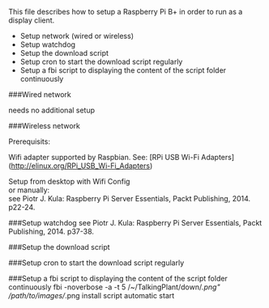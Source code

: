 This file describes how to setup a Raspberry Pi B+ in order to run as a display client.

- Setup network (wired or wireless)
- Setup watchdog
- Setup the download script
- Setup cron to start the download script regularly
- Setup a fbi script to displaying the content of the script folder continuously

###Wired network

needs no additional setup

###Wireless network

Prerequisits:

Wifi adapter supported by Raspbian. See: [RPi USB Wi-Fi Adapters] (http://elinux.org/RPi_USB_Wi-Fi_Adapters)

Setup from desktop with Wifi Config  
or manually:  
see Piotr J. Kula: Raspberry Pi Server Essentials, Packt Publishing, 2014. p22-24.

###Setup watchdog
see Piotr J. Kula: Raspberry Pi Server Essentials, Packt Publishing, 2014. p37-38.

###Setup the download script

###Setup cron to start the download script regularly

###Setup a fbi script to displaying the content of the script folder continuously
fbi -noverbose -a -t 5 /~/TalkingPlant/down/*.png"
/path/to/images/*.png
install
script
automatic start
